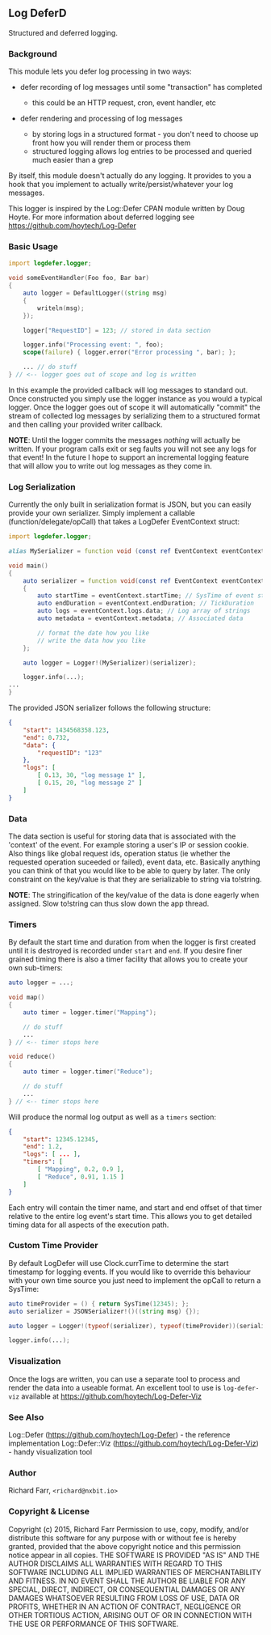 ## Log DeferD

Structured and deferred logging.

### Background

This module lets you defer log processing in two ways:

* defer recording of log messages until some "transaction" has completed
  * this could be an HTTP request, cron, event handler, etc

* defer rendering and processing of log messages
  * by storing logs in a structured format - you don't need to choose up front how you will render them or process them
  * structured logging allows log entries to be processed and queried much easier than a grep

By itself, this module doesn't actually do any logging.  It provides to you a hook that you implement to actually write/persist/whatever your log messages.

This logger is inspired by the Log::Defer CPAN module written by Doug Hoyte. For more information about deferred logging see https://github.com/hoytech/Log-Defer

### Basic Usage

```d
import logdefer.logger;

void someEventHandler(Foo foo, Bar bar)
{
    auto logger = DefaultLogger((string msg)
    {
        writeln(msg);
    });

    logger["RequestID"] = 123; // stored in data section

    logger.info("Processing event: ", foo);
    scope(failure) { logger.error("Error processing ", bar); };

    ... // do stuff
} // <-- logger goes out of scope and log is written
```

In this example the provided callback will log messages to standard out.  Once constructed you simply use the logger instance as you would a typical logger.  Once the logger goes out of scope it will automatically "commit" the stream of collected log messages by serializing them to a structured format and then calling your provided writer callback.

**NOTE**: Until the logger commits the messages *nothing* will actually be written.  If your program calls exit or seg faults you will not see any logs for that event!  In the future I hope to support an incremental logging feature that will allow you to write out log messages as they come in.

### Log Serialization

Currently the only built in serialization format is JSON, but you can easily provide your own serializer.  Simply implement a callable (function/delegate/opCall) that takes a LogDefer EventContext struct:

```d
import logdefer.logger;

alias MySerializer = function void (const ref EventContext eventContext);

void main()
{
    auto serializer = function void(const ref EventContext eventContext)
    {
        auto startTime = eventContext.startTime; // SysTime of event start
        auto endDuration = eventContext.endDuration; // TickDuration
        auto logs = eventContext.logs.data; // Log array of strings
        auto metadata = eventContext.metadata; // Associated data

        // format the date how you like
        // write the data how you like
    };

    auto logger = Logger!(MySerializer)(serializer);

    logger.info(...);
...
}
```

The provided JSON serializer follows the following structure:

```json
{
    "start": 1434568358.123,
    "end": 0.732,
    "data": {
        "requestID": "123"
    },
    "logs": [
        [ 0.13, 30, "log message 1" ],
        [ 0.15, 20, "log message 2" ]
    ]
}

```

### Data

The data section is useful for storing data that is associated with the 'context' of the event.  For example storing a user's IP or session cookie.  Also things like global request ids, operation status (ie whether the requested operation suceeded or failed), event data, etc.  Basically anything you can think of that you would like to be able to query by later.  The only constraint on the key/value is that they are serializable to string via to!string.

**NOTE**: The stringification of the key/value of the data is done eagerly when assigned.  Slow to!string can thus slow down the app thread.

### Timers

By default the start time and duration from when the logger is first created until it is destroyed is recorded under `start` and `end`.  If you desire finer grained timing there is also a timer facility that allows you to create your own sub-timers:

```d
auto logger = ...;

void map()
{
    auto timer = logger.timer("Mapping");

    // do stuff
    ...
} // <-- timer stops here

void reduce()
{
    auto timer = logger.timer("Reduce");

    // do stuff
    ...
} // <-- timer stops here
```

Will produce the normal log output as well as a `timers` section:

```json
{
    "start": 12345.12345,
    "end": 1.2,
    "logs": [ ... ],
    "timers": [
        [ "Mapping", 0.2, 0.9 ],
        [ "Reduce", 0.91, 1.15 ]
    ]
}
```

Each entry will contain the timer name, and start and end offset of that timer relative to the entire log event's start time.  This allows you to get detailed timing data for all aspects of the execution path.

### Custom Time Provider

By default LogDefer will use Clock.currTime to determine the start timestamp for logging events.  If you would like to override this behaviour with your own time source you just need to implement the opCall to return a SysTime:

```d
auto timeProvider = () { return SysTime(12345); };
auto serializer = JSONSerializer!()((string msg) {});

auto logger = Logger!(typeof(serializer), typeof(timeProvider))(serializer, timeProvider);

logger.info(...);

```

### Visualization

Once the logs are written, you can use a separate tool to process and render the data into a useable format.  An excellent tool to use is `log-defer-viz` available at https://github.com/hoytech/Log-Defer-Viz

### See Also

Log::Defer (https://github.com/hoytech/Log-Defer) - the reference implementation
Log::Defer::Viz (https://github.com/hoytech/Log-Defer-Viz) - handy visualization tool


### Author

Richard Farr, `<richard@nxbit.io>`

### Copyright & License

Copyright (c) 2015, Richard Farr
Permission to use, copy, modify, and/or distribute this software for any purpose with or without fee is hereby granted, provided that the above copyright notice and this permission notice appear in all copies.
THE SOFTWARE IS PROVIDED "AS IS" AND THE AUTHOR DISCLAIMS ALL WARRANTIES WITH REGARD TO THIS SOFTWARE INCLUDING ALL IMPLIED WARRANTIES OF MERCHANTABILITY AND FITNESS. IN NO EVENT SHALL THE AUTHOR BE LIABLE FOR ANY SPECIAL, DIRECT, INDIRECT, OR CONSEQUENTIAL DAMAGES OR ANY DAMAGES WHATSOEVER RESULTING FROM LOSS OF USE, DATA OR PROFITS, WHETHER IN AN ACTION OF CONTRACT, NEGLIGENCE OR OTHER TORTIOUS ACTION, ARISING OUT OF OR IN CONNECTION WITH THE USE OR PERFORMANCE OF THIS SOFTWARE.

